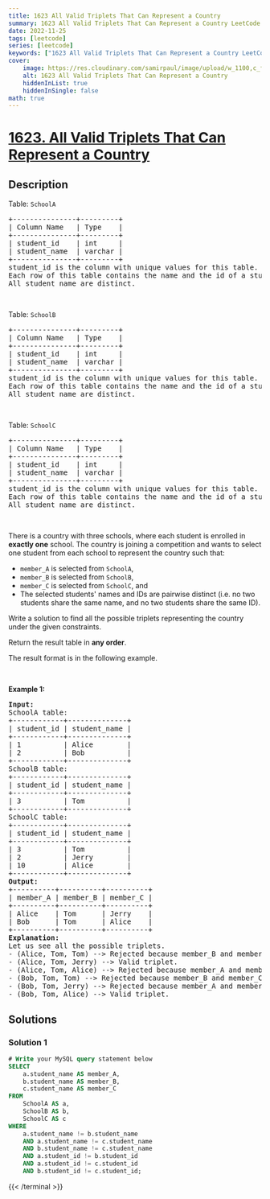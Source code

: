 ```yaml
---
title: 1623 All Valid Triplets That Can Represent a Country
summary: 1623 All Valid Triplets That Can Represent a Country LeetCode Solution Explained
date: 2022-11-25
tags: [leetcode]
series: [leetcode]
keywords: ["1623 All Valid Triplets That Can Represent a Country LeetCode Solution Explained in all languages", "1623 All Valid Triplets That Can Represent a Country", "LeetCode", "leetcode solution in Python3 C++ Java Go PHP Ruby Swift TypeScript Rust C# JavaScript C", "GeeksforGeeks", "InterviewBit", "Coding Ninjas", "HackerRank", "HackerEarth", "CodeChef", "TopCoder", "AlgoExpert", "freeCodeCamp", "Codeforces", "GitHub", "AtCoder", "Samir Paul"]
cover:
    image: https://res.cloudinary.com/samirpaul/image/upload/w_1100,c_fit,co_rgb:FFFFFF,l_text:Arial_75_bold:1623 All Valid Triplets That Can Represent a Country - Solution Explained/problem-solving.webp
    alt: 1623 All Valid Triplets That Can Represent a Country
    hiddenInList: true
    hiddenInSingle: false
math: true
---
```



# [1623. All Valid Triplets That Can Represent a Country](https://leetcode.com/problems/all-valid-triplets-that-can-represent-a-country)


## Description

<p>Table: <code>SchoolA</code></p>

<pre>
+---------------+---------+
| Column Name   | Type    |
+---------------+---------+
| student_id    | int     |
| student_name  | varchar |
+---------------+---------+
student_id is the column with unique values for this table.
Each row of this table contains the name and the id of a student in school A.
All student_name are distinct.
</pre>

<p>&nbsp;</p>

<p>Table: <code>SchoolB</code></p>

<pre>
+---------------+---------+
| Column Name   | Type    |
+---------------+---------+
| student_id    | int     |
| student_name  | varchar |
+---------------+---------+
student_id is the column with unique values for this table.
Each row of this table contains the name and the id of a student in school B.
All student_name are distinct.
</pre>

<p>&nbsp;</p>

<p>Table: <code>SchoolC</code></p>

<pre>
+---------------+---------+
| Column Name   | Type    |
+---------------+---------+
| student_id    | int     |
| student_name  | varchar |
+---------------+---------+
student_id is the column with unique values for this table.
Each row of this table contains the name and the id of a student in school C.
All student_name are distinct.
</pre>

<p>&nbsp;</p>

<p>There is a country with three schools, where each student is enrolled in <strong>exactly one</strong> school. The country is joining a competition and wants to select one student from each school to represent the country such that:</p>

<ul>
	<li><code>member_A</code> is selected from <code>SchoolA</code>,</li>
	<li><code>member_B</code> is selected from <code>SchoolB</code>,</li>
	<li><code>member_C</code> is selected from <code>SchoolC</code>, and</li>
	<li>The selected students&#39; names and IDs are pairwise distinct (i.e. no two students share the same name, and no two students share the same ID).</li>
</ul>

<p>Write a solution to find all the possible triplets representing the country under the given constraints.</p>

<p>Return the result table in <strong>any order</strong>.</p>

<p>The result format is in the following example.</p>

<p>&nbsp;</p>
<p><strong class="example">Example 1:</strong></p>

<pre>
<strong>Input:</strong> 
SchoolA table:
+------------+--------------+
| student_id | student_name |
+------------+--------------+
| 1          | Alice        |
| 2          | Bob          |
+------------+--------------+
SchoolB table:
+------------+--------------+
| student_id | student_name |
+------------+--------------+
| 3          | Tom          |
+------------+--------------+
SchoolC table:
+------------+--------------+
| student_id | student_name |
+------------+--------------+
| 3          | Tom          |
| 2          | Jerry        |
| 10         | Alice        |
+------------+--------------+
<strong>Output:</strong> 
+----------+----------+----------+
| member_A | member_B | member_C |
+----------+----------+----------+
| Alice    | Tom      | Jerry    |
| Bob      | Tom      | Alice    |
+----------+----------+----------+
<strong>Explanation:</strong> 
Let us see all the possible triplets.
- (Alice, Tom, Tom) --&gt; Rejected because member_B and member_C have the same name and the same ID.
- (Alice, Tom, Jerry) --&gt; Valid triplet.
- (Alice, Tom, Alice) --&gt; Rejected because member_A and member_C have the same name.
- (Bob, Tom, Tom) --&gt; Rejected because member_B and member_C have the same name and the same ID.
- (Bob, Tom, Jerry) --&gt; Rejected because member_A and member_C have the same ID.
- (Bob, Tom, Alice) --&gt; Valid triplet.
</pre>

## Solutions

### Solution 1

<!-- tabs:start -->

```sql
# Write your MySQL query statement below
SELECT
    a.student_name AS member_A,
    b.student_name AS member_B,
    c.student_name AS member_C
FROM
    SchoolA AS a,
    SchoolB AS b,
    SchoolC AS c
WHERE
    a.student_name != b.student_name
    AND a.student_name != c.student_name
    AND b.student_name != c.student_name
    AND a.student_id != b.student_id
    AND a.student_id != c.student_id
    AND b.student_id != c.student_id;
```
{{< /terminal >}}

<!-- tabs:end -->

<!-- end -->
